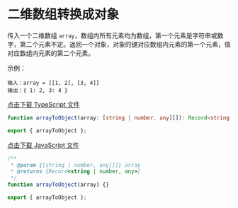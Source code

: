 # 二维数组转换成对象

传入一个二维数组 `array`，数组内所有元素均为数组，第一个元素是字符串或数字，第二个元素不定。返回一个对象，对象的键对应数组内元素的第一个元素，值对应数组内元素的第二个元素。

示例：

```text
输入：array = [[1, 2], [3, 4]]
输出：{ 1: 2, 3: 4 }
```

<a href="./index.ts" download="array-to-object">点击下载 TypeScript 文件</a>

```typescript
function arrayToObject(array: [string | number, any][]): Record<string | number, any> {}

export { arrayToObject };
```

<a href="./index.js" download="array-to-object">点击下载 JavaScript 文件</a>

```javascript
/**
 * @param {[string | number, any][]} array
 * @returns {Record<string | number, any>}
 */
function arrayToObject(array) {}

export { arrayToObject };
```
